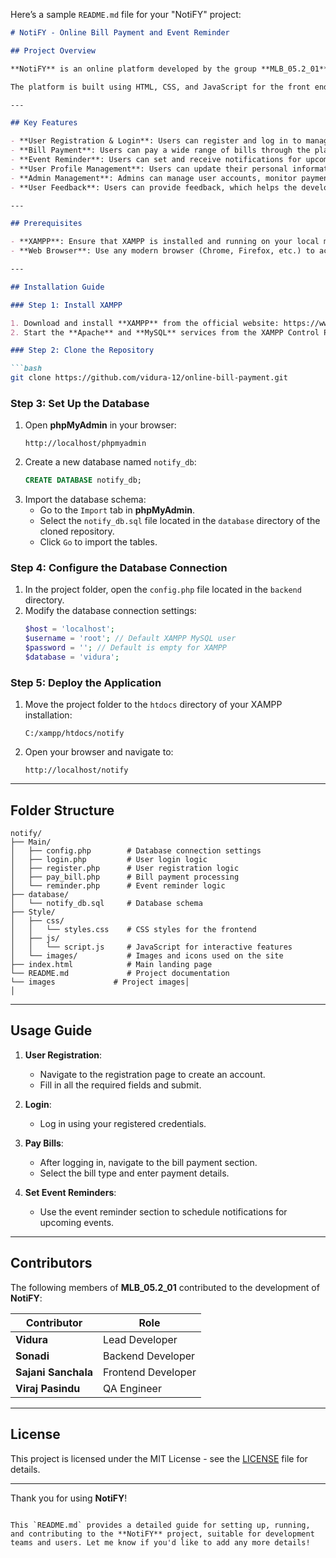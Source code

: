 Here’s a sample `README.md` file for your "NotiFY" project:

```md
# NotiFY - Online Bill Payment and Event Reminder

## Project Overview

**NotiFY** is an online platform developed by the group **MLB_05.2_01** to allow users to pay their bills and receive reminders about upcoming events. This system simplifies bill payments and event management, providing users with an easy-to-use interface for registering, managing bills, and receiving notifications. 

The platform is built using HTML, CSS, and JavaScript for the front end, with PHP handling backend functionalities. **NotiFY** runs on a **XAMPP** server, ensuring seamless integration between the server-side logic and client-side features.

---

## Key Features

- **User Registration & Login**: Users can register and log in to manage their accounts. The system ensures all mandatory fields are completed before allowing access to bill payments and reminders.
- **Bill Payment**: Users can pay a wide range of bills through the platform, securely entering payment details after registering.
- **Event Reminder**: Users can set and receive notifications for upcoming events, ensuring they stay updated.
- **User Profile Management**: Users can update their personal information and payment details securely within their profiles.
- **Admin Management**: Admins can manage user accounts, monitor payments, and address any account issues or private detail adjustments.
- **User Feedback**: Users can provide feedback, which helps the development team enhance the website's functionalities.

---

## Prerequisites

- **XAMPP**: Ensure that XAMPP is installed and running on your local machine (it includes Apache, MySQL, and PHP).
- **Web Browser**: Use any modern browser (Chrome, Firefox, etc.) to access the application.

---

## Installation Guide

### Step 1: Install XAMPP

1. Download and install **XAMPP** from the official website: https://www.apachefriends.org/index.html.
2. Start the **Apache** and **MySQL** services from the XAMPP Control Panel.

### Step 2: Clone the Repository

```bash
git clone https://github.com/vidura-12/online-bill-payment.git
```

### Step 3: Set Up the Database

1. Open **phpMyAdmin** in your browser: 
   ```
   http://localhost/phpmyadmin
   ```
2. Create a new database named `notify_db`:
   ```sql
   CREATE DATABASE notify_db;
   ```
3. Import the database schema:
   - Go to the `Import` tab in **phpMyAdmin**.
   - Select the `notify_db.sql` file located in the `database` directory of the cloned repository.
   - Click `Go` to import the tables.

### Step 4: Configure the Database Connection

1. In the project folder, open the `config.php` file located in the `backend` directory.
2. Modify the database connection settings:
   ```php
   $host = 'localhost';
   $username = 'root'; // Default XAMPP MySQL user
   $password = ''; // Default is empty for XAMPP
   $database = 'vidura';
   ```

### Step 5: Deploy the Application

1. Move the project folder to the `htdocs` directory of your XAMPP installation:
   ```
   C:/xampp/htdocs/notify
   ```
2. Open your browser and navigate to:
   ```
   http://localhost/notify
   ```

---

## Folder Structure

```
notify/
├── Main/
│   ├── config.php        # Database connection settings
│   ├── login.php         # User login logic
│   ├── register.php      # User registration logic
│   ├── pay_bill.php      # Bill payment processing
│   └── reminder.php      # Event reminder logic
├── database/
│   └── notify_db.sql     # Database schema
├── Style/
│   ├── css/
│   │   └── styles.css    # CSS styles for the frontend
│   ├── js/
│   │   └── script.js     # JavaScript for interactive features
│   └── images/           # Images and icons used on the site
├── index.html            # Main landing page
└── README.md             # Project documentation
└── images             # Project images│  
│
```

---

## Usage Guide

1. **User Registration**: 
   - Navigate to the registration page to create an account.
   - Fill in all the required fields and submit.
   
2. **Login**: 
   - Log in using your registered credentials.
   
3. **Pay Bills**: 
   - After logging in, navigate to the bill payment section.
   - Select the bill type and enter payment details.

4. **Set Event Reminders**: 
   - Use the event reminder section to schedule notifications for upcoming events.

---

## Contributors

The following members of **MLB_05.2_01** contributed to the development of **NotiFY**:

| Contributor          | Role                         |
|----------------------|------------------------------|
| **Vidura**           | Lead Developer               |
| **Sonadi**           | Backend Developer            |
| **Sajani Sanchala**  | Frontend Developer           |
| **Viraj Pasindu**     | QA Engineer                  |

---

## License

This project is licensed under the MIT License - see the [LICENSE](LICENSE) file for details.

---

Thank you for using **NotiFY**!
```

This `README.md` provides a detailed guide for setting up, running, and contributing to the **NotiFY** project, suitable for development teams and users. Let me know if you'd like to add any more details!
